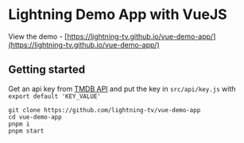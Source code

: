 # Lightning Demo App with VueJS

View the demo - [https://lightning-tv.github.io/vue-demo-app/](https://lightning-tv.github.io/vue-demo-app/)

## Getting started

Get an api key from [TMDB API](https://developers.themoviedb.org/3/getting-started/introduction)
and put the key in `src/api/key.js` with `export default 'KEY_VALUE'`

```
git clone https://github.com/lightning-tv/vue-demo-app
cd vue-demo-app
pnpm i
pnpm start
```
